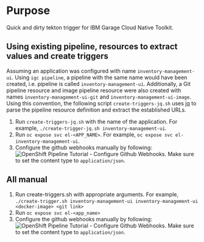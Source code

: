 # Purpose

Quick and dirty tekton trigger for IBM Garage Cloud Native Toolkit.

## Using existing pipeline, resources to extract values and create triggers

Assuming an application was configured with name `inventory-management-ui`. Using `igc pipeline`, a pipeline with the same name would have been created, i.e. pipeline is called `inventory-management-ui`. Additionally, a Git pipeline resource and image pipeline resource were also created with names `inventory-management-ui-git` and `inventory-management-ui-image`. Using this convention, the following script `create-triggers-jq.sh` uses [jq](https://stedolan.github.io/jq/) to parse the pipeline resource definition and extract the established URLs.

1. Run `create-triggers-jq.sh` with the name of the application. For example, `./create-trigger-jq.sh inventory-management-ui`.
2. Run `oc expose svc el-<APP_NAME>`. For example, `oc expose svc el-inventory-management-ui`.
3. Configure the github webhooks manually by following: ![OpenShift Pipeline Tutorial - Configure Github Webhooks](https://github.com/openshift/pipelines-tutorial#configure-webhook-manually). Make sure to set the content type to `application/json`.

## All manual

1. Run create-triggers.sh with appropriate arguments. For example, `./create-trigger.sh inventory-management-ui inventory-management-ui <docker-image> <git link>`
2. Run `oc expose svc el-<app_name>`
3. Configure the github webhooks manually by following: ![OpenShift Pipeline Tutorial - Configure Github Webhooks](https://github.com/openshift/pipelines-tutorial#configure-webhook-manually). Make sure to set the content type to `application/json`.